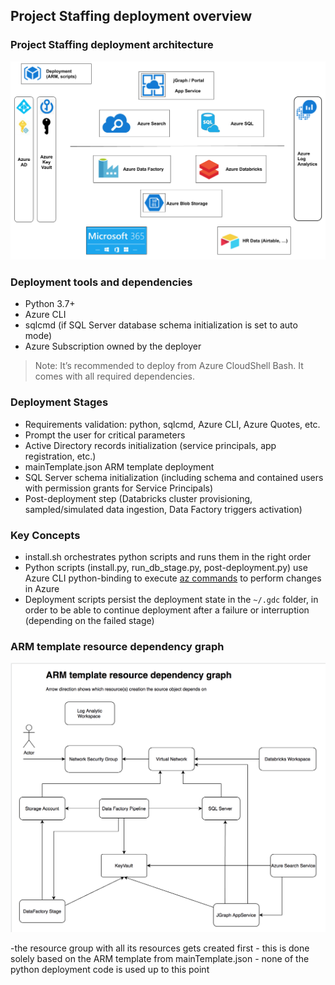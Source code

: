 ## Project Staffing deployment overview

### Project Staffing deployment architecture

![Image](imgs/project-staffing-high-level-architecture.png)


### Deployment tools and dependencies

- Python 3.7+
- Azure CLI 
- sqlcmd (if SQL Server database schema initialization is set to auto mode)
- Azure Subscription owned by the deployer

> Note: It’s recommended to deploy from Azure CloudShell Bash. It comes with all required dependencies.


### Deployment Stages

- Requirements validation: python, sqlcmd, Azure CLI, Azure Quotes, etc.
- Prompt the user for critical parameters 
- Active Directory records initialization (service principals, app registration, etc.) 
- mainTemplate.json ARM template deployment
- SQL Server schema initialization (including schema and  contained users with permission grants for Service Principals)
- Post-deployment step (Databricks cluster provisioning, sampled/simulated data ingestion, Data Factory triggers activation)


### Key Concepts

- install.sh orchestrates python scripts and runs them in the right order
- Python scripts (install.py, run_db_stage.py, post-deployment.py) use Azure CLI python-binding to execute 
  [az commands](https://docs.microsoft.com/en-us/cli/azure/reference-index?view=azure-cli-latest) to perform changes in Azure
- Deployment scripts persist the deployment state in the `~/.gdc` folder, in order to be able to continue deployment after a failure or interruption (depending on the failed stage)

### ARM template resource dependency graph

![Image](imgs/resource-dependency-graph.png)

-the resource group with all its resources gets created first
    - this is done solely based on the ARM template from mainTemplate.json
    - none of the python deployment code is used up to this point
    
